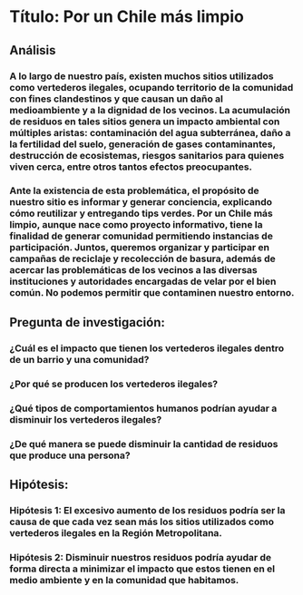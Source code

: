 # Título: Por un Chile más limpio

## Análisis
### A lo largo de nuestro país, existen muchos sitios utilizados como vertederos ilegales, ocupando territorio de la comunidad con fines clandestinos y que causan un daño al medioambiente y a la dignidad de los vecinos. La acumulación de residuos en tales sitios genera un impacto ambiental con múltiples aristas: contaminación del agua subterránea, daño a la fertilidad del suelo, generación de gases contaminantes, destrucción de ecosistemas, riesgos sanitarios para quienes viven cerca, entre otros tantos efectos preocupantes.
### Ante la existencia de esta problemática, el propósito de nuestro sitio es informar y generar conciencia, explicando cómo reutilizar y entregando tips verdes. Por un Chile más limpio, aunque nace como proyecto informativo, tiene la finalidad de generar comunidad permitiendo instancias de participación. Juntos, queremos organizar y participar en campañas de reciclaje y recolección de basura, además de acercar las problemáticas de los vecinos a las diversas instituciones y autoridades encargadas de velar por el bien común. No podemos permitir que contaminen nuestro entorno.

## Pregunta de investigación: 

### ¿Cuál es el impacto que tienen los vertederos ilegales dentro de un barrio y una comunidad?

### ¿Por qué se producen los vertederos ilegales? 

### ¿Qué tipos de comportamientos humanos podrían ayudar a disminuir los vertederos ilegales?

### ¿De qué manera se puede disminuir la cantidad de residuos que produce una persona?


## Hipótesis: 

### Hipótesis 1: El excesivo aumento de los residuos podría ser la causa de que cada vez sean más los sitios utilizados como vertederos ilegales en la Región Metropolitana.

### Hipótesis 2: Disminuir nuestros residuos podría ayudar de forma directa a minimizar el impacto que estos tienen en el medio ambiente y en la comunidad que habitamos.
